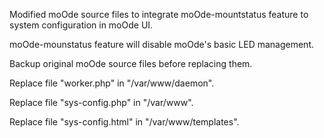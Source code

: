 Modified moOde source files to integrate moOde-mountstatus feature to system configuration in moOde UI.

moOde-mounstatus feature will disable moOde's basic LED management.

Backup original moOde source files before replacing them.

Replace file "worker.php" in "/var/www/daemon".

Replace file "sys-config.php" in "/var/www".

Replace file "sys-config.html" in "/var/www/templates".
